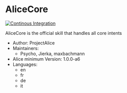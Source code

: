 # AliceCore

[![Continous Integration](https://gitlab.com/project-alice-assistant/skills/skill_AliceCore/badges/master/pipeline.svg)](https://gitlab.com/project-alice-assistant/skills/skill_AliceCore/pipelines/latest)


AliceCore is the official skill that handles all core intents

- Author: ProjectAlice
- Maintainers:
  - Psycho, Jierka, maxbachmann
- Alice minimum Version: 1.0.0-a6
- Languages:
  - en
  - fr
  - de
  - it
